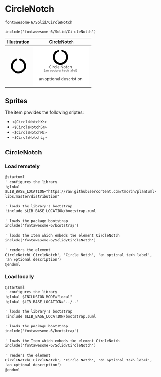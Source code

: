 # CircleNotch


```text
fontawesome-6/Solid/CircleNotch
```

```text
include('fontawesome-6/Solid/CircleNotch')
```



| Illustration | CircleNotch |
| :---: | :---: |
| ![illustration for Illustration](../../fontawesome-6/Solid/CircleNotch.png) | ![illustration for CircleNotch](../../fontawesome-6/Solid/CircleNotch.Local.png) |



## Sprites
The item provides the following sriptes:

- `<$CircleNotchXs>`
- `<$CircleNotchSm>`
- `<$CircleNotchMd>`
- `<$CircleNotchLg>`





## CircleNotch

### Load remotely
```plantuml
@startuml
' configures the library
!global $LIB_BASE_LOCATION="https://raw.githubusercontent.com/tmorin/plantuml-libs/master/distribution"

' loads the library's bootstrap
!include $LIB_BASE_LOCATION/bootstrap.puml

' loads the package bootstrap
include('fontawesome-6/bootstrap')

' loads the Item which embeds the element CircleNotch
include('fontawesome-6/Solid/CircleNotch')

' renders the element
CircleNotch('CircleNotch', 'Circle Notch', 'an optional tech label', 'an optional description')
@enduml
```

### Load locally
```plantuml
@startuml
' configures the library
!global $INCLUSION_MODE="local"
!global $LIB_BASE_LOCATION="../.."

' loads the library's bootstrap
!include $LIB_BASE_LOCATION/bootstrap.puml

' loads the package bootstrap
include('fontawesome-6/bootstrap')

' loads the Item which embeds the element CircleNotch
include('fontawesome-6/Solid/CircleNotch')

' renders the element
CircleNotch('CircleNotch', 'Circle Notch', 'an optional tech label', 'an optional description')
@enduml
```

